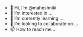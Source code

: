 - 👋 Hi, I’m @maheshniki
- 👀 I’m interested in ...
- 🌱 I’m currently learning ...
- 💞️ I’m looking to collaborate on ...
- 📫 How to reach me ...

<!---
maheshniki/maheshniki is a ✨ special ✨ repository because its `README.md` (this file) appears on your GitHub profile.
You can click the Preview link to take a look at your changes.
--->
